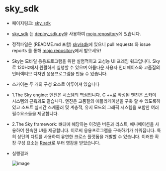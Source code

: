# sky_sdk
- 페이지링크: [sky_sdk](https://github.com/domokit/sky_sdk)
	
- [sky_sdk](https://github.com/domokit/sky_sdk) 는  [deploy_sdk.py](https://github.com/domokit/mojo/blob/master/sky/tools/deploy_sdk.py)을 사용하여 [mojo repository](https://github.com/domokit/mojo)에 있습니다. 

- 정적파일은 (README.md 포함) [sky/sdk](https://github.com/domokit/mojo/tree/master/sky/sdk)에 있으니 pull requests 와 issue reports 를 통해 [mojo repository](https://github.com/domokit/mojo)에서 받으세요!

- Sky는 모바일 응용프로그램을 위한 실험적이고 고성능 UI 프레임 워크입니다. Sky로 120Hz에서 원활하게 실행할 수 있으며 아름다운 사용자 인터페이스와 고품질의 인터랙티브 디자인 응용프로그램을 만들 수 있습니다.

- 스카이는 두 개의 구성 요소로 이루어져 있습니다

- 1.The Sky engine: 엔진은 시스템의 핵심입니다. C ++로 작성된 엔진은 스카이 시스템의 근육과도 같습니다. 엔진은 고품질의 애플리케이션을 구축 할 수 있도록하였고 소프트 실시간 스케줄러 및 계층적, 유지 모드의 그래픽 시스템을 포함한 여러 필수요소들을 제공합니다. 

- 2.The Sky framework: 뼈대에 해당하는 이것은 버튼과 리스트, 애니메이션을 사용하여 친숙한 UI를 제공합니다. 이로써 응용프로그램을 구축하기가 쉬워집니다. 특히 상단의  다트를 사용하여 유연한 크로스 플랫폼을 개발할 수 있습니다. 이러한 확장 구성 요소는 [React](http://facebook.github.io/react/)로 부터 영감을 받았습니다. 

- 실행결과 

	![image](https://raw.githubusercontent.com/TeamSEGO/github-trend-kr/master/img/014-05_sky_sdk_1.png)
